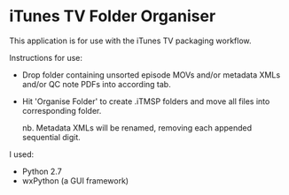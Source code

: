 # iTunes TV Folder Organiser

This application is for use with the iTunes TV packaging workflow.


Instructions for use:

- Drop folder containing unsorted episode MOVs and/or metadata XMLs and/or QC note PDFs into according tab.
    
- Hit 'Organise Folder' to create .iTMSP folders and move all files into corresponding folder.

    nb. Metadata XMLs will be renamed, removing each appended sequential digit.
 


I used:
- Python 2.7
- wxPython (a GUI framework)
